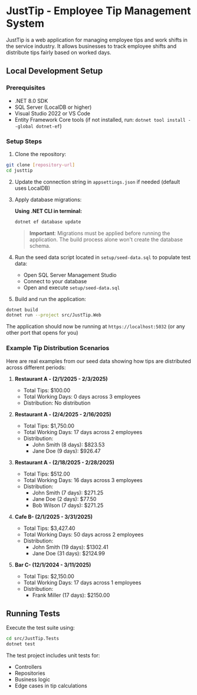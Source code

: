 # JustTip - Employee Tip Management System

JustTip is a web application for managing employee tips and work shifts in the service industry. It allows businesses to track employee shifts and distribute tips fairly based on worked days.


## Local Development Setup

### Prerequisites

- .NET 8.0 SDK
- SQL Server (LocalDB or higher)
- Visual Studio 2022 or VS Code
- Entity Framework Core tools (if not installed, run: `dotnet tool install --global dotnet-ef`)

### Setup Steps

1. Clone the repository:
```bash
git clone [repository-url]
cd justtip
```

2. Update the connection string in `appsettings.json` if needed (default uses LocalDB)

3. Apply database migrations:

   **Using .NET CLI in terminal:**
   ```bash
   dotnet ef database update
   ```

   > **Important**: Migrations must be applied before running the application. The build process alone won't create the database schema.

4. Run the seed data script located in `setup/seed-data.sql` to populate test data:
   - Open SQL Server Management Studio
   - Connect to your database
   - Open and execute `setup/seed-data.sql`

5. Build and run the application:
```bash
dotnet build
dotnet run --project src/JustTip.Web
```

The application should now be running at `https://localhost:5032` (or any other port that opens for you)


### Example Tip Distribution Scenarios

Here are real examples from our seed data showing how tips are distributed across different periods:

1. **Restaurant A - (2/1/2025 - 2/3/2025)**
   - Total Tips: $100.00
   - Total Working Days: 0 days across 3 employees
   - Distribution:
     No distribution

2. **Restaurant A - (2/4/2025 - 2/16/2025)**
   - Total Tips: $1,750.00
   - Total Working Days: 17 days across 2 employees
   - Distribution:
     * John Smith (8 days): $823.53
     * Jane Doe (9 days): $926.47

3. **Restaurant A - (2/18/2025 - 2/28/2025)**
   - Total Tips: $512.00
   - Total Working Days: 16 days across 3 employees
   - Distribution:
     * John Smith (7 days): $271.25
     * Jane Doe (2 days): $77.50
     * Bob Wilson (7 days): $271.25

4. **Cafe B- (2/1/2025 - 3/31/2025)**
   - Total Tips: $3,427.40
   - Total Working Days: 50 days across 2 employees
   - Distribution:
     * John Smith (19 days): $1302.41
     * Jane Doe (31 days): $2124.99

5. **Bar C- (12/1/2024 - 3/11/2025)**
   - Total Tips: $2,150.00
   - Total Working Days: 17 days across 1 employees
   - Distribution:
     * Frank Miller (17 days): $2150.00

## Running Tests

Execute the test suite using:
```bash
cd src/JustTip.Tests
dotnet test
```

The test project includes unit tests for:
- Controllers
- Repositories
- Business logic
- Edge cases in tip calculations 